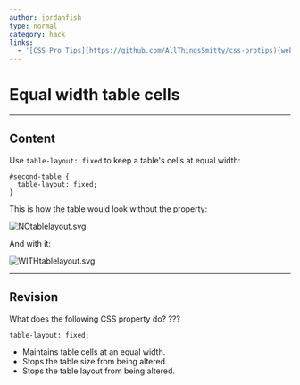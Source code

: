 ```yaml
---
author: jordanfish
type: normal
category: hack
links:
  - '[CSS Pro Tips](https://github.com/AllThingsSmitty/css-protips){website}'
---
```


# Equal width table cells


---

## Content

Use `table-layout: fixed` to keep a table's cells at equal width:

```plain-text
#second-table {
  table-layout: fixed;
}
```

This is how the table would look without the property:

![NOtablelayout.svg](https://img.enkipro.com/f59b772c26e3a1435b15c9bbb88f2c19.png)

And with it:

![WITHtablelayout.svg](https://img.enkipro.com/5edbddd3060680b17da3cd3a20f2d25f.png)


---

## Revision

What does the following CSS property do? ???

```plain-text
table-layout: fixed;
```

- Maintains table cells at an equal width.
- Stops the table size from being altered.
- Stops the table layout from being altered.
 
